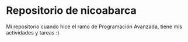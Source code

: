 # Repositorio de nicoabarca

Mi repositorio cuando hice el ramo de Programación Avanzada, tiene mis actividades y tareas :)
